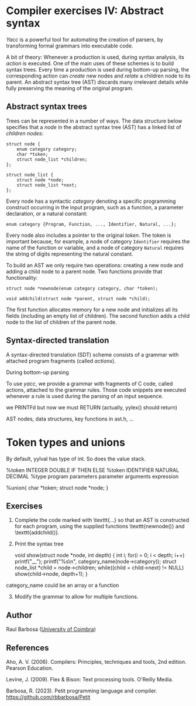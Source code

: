 # Compiler exercises IV: Abstract syntax

_Yacc_ is a powerful tool for automating the creation of parsers, by transforming formal grammars into executable code. 

A bit of theory:  Whenever a production is used, during syntax analysis, its _action_ is executed. One of the main uses of these schemes is to build syntax trees. Every time a production is used during bottom-up parsing, the corresponding action can _create_ new nodes and _relate_ a children node to its parent. An abstract syntax tree (AST) discards many irrelevant details while fully preserving the meaning of the original program.

## Abstract syntax trees

Trees can be represented in a number of ways. The data structure below specifies that a _node_ in the abstract syntax tree (AST) has a linked list of _children nodes_:

    struct node {
        enum category category;
        char *token;
        struct node_list *children;
    };

    struct node_list {
        struct node *node;
        struct node_list *next;
    };

Every node has a syntactic _category_ denoting a specific programming construct occurring in the input program, such as a function, a parameter declaration, or a natural constant:

    enum category {Program, Function, ..., Identifier, Natural, ...};

Every node also includes a pointer to the original _token_. The token is important because, for example, a node of category ``Identifier`` requires the name of the function or variable, and a node of category ``Natural`` requires the string of digits representing the natural constant.

To build an AST we only require two operations: creating a new node and adding a child node to a parent node. Two functions provide that functionality:

    struct node *newnode(enum category category, char *token);

    void addchild(struct node *parent, struct node *child);

The first function allocates memory for a new node and initializes all its fields (including an empty list of children). The second function adds a child node to the list of children of the parent node.

## Syntax-directed translation

A syntax-directed translation (SDT) scheme consists of a grammar with attached program fragments (called _actions_).

During bottom-up parsing

To use _yacc_, we provide a grammar with fragments of C code, called actions, attached to the grammar rules. Those code snippets are executed whenever a rule is used during the parsing of an input sequence.

we PRINTFd but now we must RETURN (actually, yylex() should return)

AST nodes, data structures, key functions in ast.h, ...

# Token types and unions

By default, yylval has type of int. So does the value stack.

%token INTEGER DOUBLE IF THEN ELSE
%token<token> IDENTIFIER NATURAL DECIMAL
%type<node> program parameters parameter arguments expression

%union{
    char *token;
    struct node *node;
}


## Exercises

1. Complete the code marked with \texttt{...} so that an AST is constructed for each program, using the supplied functions \texttt{newnode()} and \texttt{addchild()}.

2. Print the syntax tree

    void show(struct node *node, int depth) {
        int i;
        for(i = 0; i < depth; i++)
            printf("__");
        printf("%s\n", category_name(node->category));
        struct node_list *child = node->children;
        while((child = child->next) != NULL)
            show(child->node, depth+1);
    }

category_name could be an array or a function

3. Modify the grammar to allow for multiple functions.

## Author

Raul Barbosa ([University of Coimbra](https://apps.uc.pt/mypage/faculty/uc26844))

## References

Aho, A. V. (2006). Compilers: Principles, techniques and tools, 2nd edition. Pearson Education.

Levine, J. (2009). Flex & Bison: Text processing tools. O'Reilly Media.

Barbosa, R. (2023). Petit programming language and compiler. https://github.com/rbbarbosa/Petit